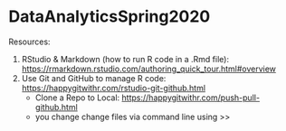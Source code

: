 # DataAnalyticsSpring2020

Resources:

1. RStudio & Markdown (how to run R code in a .Rmd file): https://rmarkdown.rstudio.com/authoring_quick_tour.html#overview 
2. Use Git and GitHub to manage R code: https://happygitwithr.com/rstudio-git-github.html
	- Clone a Repo to Local: https://happygitwithr.com/push-pull-github.html
	- you change change files via command line using >>
